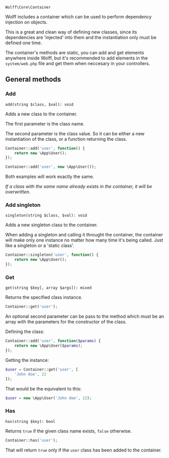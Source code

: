 `Wolff\Core\Container`

Wolff includes a container which can be used to perform dependency injection on objects.

This is a great and clean way of defining new classes, since its dependencies are 'injected' into them and the instantiation only must be defined one time.

The container's methods are static, you can add and get elements anywhere inside Wolff, but it's recommended to add elements in the `system/web.php` file and get them when neccesary in your controllers.

## General methods

### Add

`add(string $class, $val): void`

Adds a new class to the container.

The first parameter is the class name.

The second parameter is the class value. So it can be either a new instantiation of the class, or a function returning the class.

```php
Container::add('user', function() {
    return new \App\User();
});
```

```php
Container::add('user', new \App\User());
```

Both examples will work exactly the same.

_If a class with the same name already exists in the container, it will be overwritten._

### Add singleton

`singleton(string $class, $val): void`

Adds a new singleton class to the container.

When adding a singleton and calling it throught the container, the container will make only one instance no matter how many time it's being called. Just like a singleton or a 'static class'.

```php
Container::singleton('user', function() {
    return new \App\User();
});
```

### Get

`get(string $key[, array $args]): mixed`

Returns the specified class instance.

```php
Container::get('user');
```

An optional second parameter can be pass to the method which must be an array with the parameters for the constructor of the class.

Defining the class:

```php
Container::add('user', function($params) {
    return new \App\User($params);
});
```

Getting the instance:

```php
$user = Container::get('user', [
    'John doe', 22
]);
```

That would be the equivalent to this:

```php
$user = new \App\User('John doe', 22);
```

### Has

`has(string $key): bool`

Returns `true` if the given class name exists, `false` otherwise.

```php
Container::has('user');
```

That will return `true` only if the `user` class has been added to the container.
